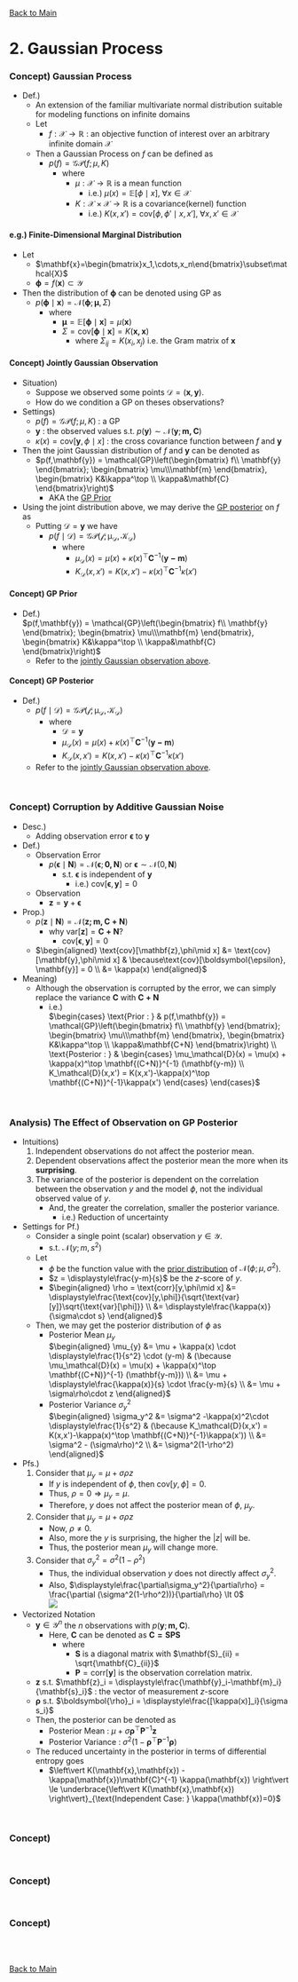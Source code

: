 [Back to Main](../main.md)

# 2. Gaussian Process

### Concept) Gaussian Process
- Def.)
  - An extension of the familiar multivariate normal distribution suitable for modeling functions on infinite domains
  - Let
    - $`f:\mathcal{X}\rightarrow\mathbb{R}`$ : an objective function of interest over an arbitrary infinite domain $`\mathcal{X}`$
  - Then a Gaussian Process on $`f`$ can be defined as
    - $`p(f) = \mathcal{GP}(f;\mu,K)`$
      - where
        - $`\mu:\mathcal{X}\rightarrow\mathbb{R}`$ is a mean function
          - i.e.) $`\mu(x) = \mathbb{E}[\phi\mid x],\;\forall x\in\mathcal{X}`$
        - $`K:\mathcal{X}\times\mathcal{X}\rightarrow\mathbb{R}`$ is a covariance(kernel) function
          - i.e.) $`K(x,x') = \text{cov}[\phi,\phi'\mid x,x'],\; \forall x,x'\in\mathcal{X}`$

#### e.g.) Finite-Dimensional Marginal Distribution
  - Let
    - $`\mathbf{x}=\begin{bmatrix}x_1,\cdots,x_n\end{bmatrix}\subset\mathcal{X}`$
    - $`\boldsymbol{\phi} = f(\mathbf{x})\subset\mathcal{Y}`$
  - Then the distribution of $`\boldsymbol{\phi}`$ can be denoted using GP as
    - $`p(\boldsymbol{\phi}\mid \mathbf{x}) = \mathcal{N}(\boldsymbol{\phi};\boldsymbol{\mu},\Sigma)`$
      - where
        - $`\boldsymbol{\mu} = \mathbb{E}[\boldsymbol{\phi}\mid\mathbf{x}] = \mu(\mathbf{x})`$
        - $`\Sigma = \text{cov}[\boldsymbol{\phi}\mid\mathbf{x}] = K(\mathbf{x,x})`$
          - where $`\Sigma_{ij} = K(x_i,x_j)`$ i.e. the Gram matrix of $`\mathbf{x}`$

#### Concept) Jointly Gaussian Observation
- Situation)
  - Suppose we observed some points $`\mathcal{D} = (\mathbf{x}, \mathbf{y})`$.
  - How do we condition a GP on theses observations?
- Settings)
  - $`p(f) = \mathcal{GP}(f;\mu,K)`$ : a GP
  - $`\mathbf{y}`$ : the observed values s.t. $`p(\mathbf{y})\sim\mathcal{N}(\mathbf{y};\mathbf{m,C})`$
  - $`\kappa(x) = \text{cov}[\mathbf{y},\phi\mid x]`$ : the cross covariance function between $`f`$ and $`\mathbf{y}`$
- Then the joint Gaussian distribution of $`f`$ and $`\mathbf{y}`$ can be denoted as
  - $`p(f,\mathbf{y}) = \mathcal{GP}\left(\begin{bmatrix} f\\ \mathbf{y} \end{bmatrix}; \begin{bmatrix} \mu\\\mathbf{m} \end{bmatrix}, \begin{bmatrix} K&\kappa^\top \\ \kappa&\mathbf{C} \end{bmatrix}\right)`$
    - AKA the [GP Prior](#concept-gp-prior)
- Using the joint distribution above, we may derive the [GP posterior](#concept-gp-posterior) on $`f`$ as
  - Putting $`\mathcal{D}=\mathbf{y}`$ we have
    - $`p(f\mid\mathcal{D}) = \mathcal{GP(f;\mu_\mathcal{D},K_\mathcal{D})}`$
      - where
        - $`\mu_\mathcal{D}(x) = \mu(x) + \kappa(x)^\top \mathbf{C}^{-1} (\mathbf{y-m})`$
        - $`K_\mathcal{D}(x,x') = K(x,x')-\kappa(x)^\top \mathbf{C}^{-1}\kappa(x')`$

#### Concept) GP Prior
- Def.)   
  $`p(f,\mathbf{y}) = \mathcal{GP}\left(\begin{bmatrix} f\\ \mathbf{y} \end{bmatrix}; \begin{bmatrix} \mu\\\mathbf{m} \end{bmatrix}, \begin{bmatrix} K&\kappa^\top \\ \kappa&\mathbf{C} \end{bmatrix}\right)`$
  - Refer to the [jointly Gaussian observation above](#concept-jointly-gaussian-observation).

#### Concept) GP Posterior
- Def.)   
  - $`p(f\mid\mathcal{D}) = \mathcal{GP(f;\mu_\mathcal{D},K_\mathcal{D})}`$
    - where
      - $`\mathcal{D}=\mathbf{y}`$
      - $`\mu_\mathcal{D}(x) = \mu(x) + \kappa(x)^\top \mathbf{C}^{-1} (\mathbf{y-m})`$
      - $`K_\mathcal{D}(x,x') = K(x,x')-\kappa(x)^\top \mathbf{C}^{-1}\kappa(x')`$
  - Refer to the [jointly Gaussian observation above](#concept-jointly-gaussian-observation).



<br>

### Concept) Corruption by Additive Gaussian Noise
- Desc.)
  - Adding observation error $`\boldsymbol{\epsilon}`$ to $`\mathbf{y}`$
- Def.)
  - Observation Error
    - $`p(\boldsymbol{\epsilon}\mid\mathbf{N}) = \mathcal{N}(\boldsymbol{\epsilon};\mathbf{0,N})`$ or $`\boldsymbol{\epsilon}\sim\mathcal{N}(0,\mathbf{N})`$ 
      - s.t. $`\boldsymbol{\epsilon}`$ is independent of $`\mathbf{y}`$
        - i.e.) $`\text{cov}[\boldsymbol{\epsilon}, \mathbf{y}] = 0`$
  - Observation
    - $`\mathbf{z} = \mathbf{y}+\boldsymbol{\epsilon}`$
- Prop.)
  - $`p(\mathbf{z}\mid\mathbf{N}) = \mathcal{N}(\mathbf{z;m,C+N})`$
    - why $`\text{var}[\mathbf{z}] = \mathbf{C+N}`$?
      - $`\text{cov}[\boldsymbol{\epsilon}, \mathbf{y}] = 0`$
  - $`\begin{aligned}
    \text{cov}[\mathbf{z},\phi\mid x] &= \text{cov}[\mathbf{y},\phi\mid x] & \because\text{cov}[\boldsymbol{\epsilon}, \mathbf{y}] = 0 \\
    &= \kappa(x)
  \end{aligned}`$
- Meaning)
  - Although the observation is corrupted by the error, we can simply replace the variance $`\mathbf{C}`$ with $`\mathbf{C+N}`$
    - i.e.)   
      $`\begin{cases}
        \text{Prior : } & p(f,\mathbf{y}) = \mathcal{GP}\left(\begin{bmatrix} f\\ \mathbf{y} \end{bmatrix}; \begin{bmatrix} \mu\\\mathbf{m} \end{bmatrix}, \begin{bmatrix} K&\kappa^\top \\ \kappa&\mathbf{C+N} \end{bmatrix}\right) \\
        \text{Posterior : } & \begin{cases}
          \mu_\mathcal{D}(x) = \mu(x) + \kappa(x)^\top \mathbf{(C+N)}^{-1} (\mathbf{y-m}) \\
          K_\mathcal{D}(x,x') = K(x,x')-\kappa(x)^\top \mathbf{(C+N)}^{-1}\kappa(x')
        \end{cases}
      \end{cases}`$

<br>

### Analysis) The Effect of Observation on GP Posterior
- Intuitions)
  1. Independent observations do not affect the posterior mean.
  2. Dependent observations affect the posterior mean the more when its **surprising**.
  3. The variance of the posterior is dependent on the correlation between the observation $`y`$ and the model $`\phi`$, not the individual observed value of $`y`$. 
     - And, the greater the correlation, smaller the posterior variance.
       - i.e.) Reduction of uncertainty
- Settings for Pf.)
  - Consider a single point (scalar) observation $`y\in\mathcal{Y}`$.
    - s.t. $`\mathcal{N}(y;m,s^2)`$
  - Let 
    - $`\phi`$ be the function value with the [prior distribution](#concept-gp-prior) of $`\mathcal{N}(\phi;\mu,\sigma^2)`$.
    - $`z = \displaystyle\frac{y-m}{s}`$ be the $`z`$-score of $`y`$.
    - $`\begin{aligned}
      \rho = \text{corr}[y,\phi\mid x] &= \displaystyle\frac{\text{cov}[y,\phi]}{\sqrt{\text{var}[y]}\sqrt{\text{var}[\phi]}} \\
      &= \displaystyle\frac{\kappa(x)}{\sigma\cdot s}
    \end{aligned}`$
  - Then, we may get the posterior distribution of $`\phi`$ as   
    - Posterior Mean $`\mu_y`$   
      $`\begin{aligned}
        \mu_{y} &= \mu + \kappa(x) \cdot \displaystyle\frac{1}{s^2} \cdot (y-m) & (\because \mu_\mathcal{D}(x) = \mu(x) + \kappa(x)^\top \mathbf{(C+N)}^{-1} (\mathbf{y-m})) \\
        &= \mu + \displaystyle\frac{\kappa(x)}{s} \cdot \frac{y-m}{s} \\
        &= \mu + \sigma\rho\cdot z
      \end{aligned}`$   
    - Posterior Variance $`\sigma_y^2`$   
      $`\begin{aligned}
        \sigma_y^2 &= \sigma^2 -\kappa(x)^2\cdot \displaystyle\frac{1}{s^2} & (\because K_\mathcal{D}(x,x') = K(x,x')-\kappa(x)^\top \mathbf{(C+N)}^{-1}\kappa(x')) \\
        &= \sigma^2 - (\sigma\rho)^2 \\
        &= \sigma^2(1-\rho^2)
      \end{aligned}`$
- Pfs.)
  1. Consider that $`\mu_{y} = \mu + \sigma\rho  z`$
     - If $`y`$ is independent of $`\phi`$, then $`\text{cov}[y,\phi]=0`$.
     - Thus, $`\rho=0 \Rightarrow \mu_y = \mu.`$
     - Therefore, $`y`$ does not affect the posterior mean of $`\phi`$, $`\mu_y`$.
  2. Consider that $`\mu_{y} = \mu + \sigma\rho  z`$
     - Now, $`\rho \ne 0`$.
     - Also, more the $`y`$ is surprising, the higher the $`\vert z \vert`$ will be.
     - Thus, the posterior mean $`\mu_y`$ will change more.
  3. Consider that $`\sigma_y^2 = \sigma^2(1-\rho^2)`$
     - Thus, the individual observation $`y`$ does not directly affect $`\sigma_y^2`$.
     - Also, $`\displaystyle\frac{\partial\sigma_y^2}{\partial\rho} = \frac{\partial (\sigma^2(1-\rho^2))}{\partial\rho} \lt 0`$   
       ![](../images/02/001.png)
- Vectorized Notation
  - $`\mathbf{y}\in\mathcal{Y}^n`$ the $`n`$ observations with $`p(\mathbf{y};\mathbf{m,C})`$.
    - Here, $`\mathbf{C}`$ can be denoted as $`\mathbf{C=SPS}`$
      - where
        - $`\mathbf{S}`$ is a diagonal matrix with $`\mathbf{S}_{ii} = \sqrt{\mathbf{C}_{ii}}`$
        - $`\mathbf{P} = \text{corr}[\mathbf{y}]`$ is the observation correlation matrix.
  - $`\mathbf{z}`$ s.t. $`\mathbf{z}_i = \displaystyle\frac{\mathbf{y}_i-\mathbf{m}_i}{\mathbf{s}_i}`$ : the vector of measurement $`z`$-score
  - $`\boldsymbol{\rho}`$ s.t. $`\boldsymbol{\rho}_i = \displaystyle\frac{[\kappa(x)]_i}{\sigma s_i}`$
  - Then, the posterior can be denoted as
    - Posterior Mean : $`\mu + \sigma\boldsymbol{\rho}^\top \mathbf{P}^{-1}\mathbf{z}`$
    - Posterior Variance : $`\sigma^2 (1-\boldsymbol{\rho}^\top \mathbf{P}^{-1}\boldsymbol{\rho})`$
  - The reduced uncertainty in the posterior in terms of differential entropy goes
    - $`\left\vert K(\mathbf{x},\mathbf{x}) - \kappa(\mathbf{x})\mathbf{C}^{-1} \kappa(\mathbf{x}) \right\vert \le \underbrace{\left\vert K(\mathbf{x},\mathbf{x}) \right\vert}_{\text{Independent Case: } \kappa(\mathbf{x})=0}`$

<br>

### Concept) 


<br>

### Concept) 

<br>

### Concept) 





<br><br>

[Back to Main](../main.md)